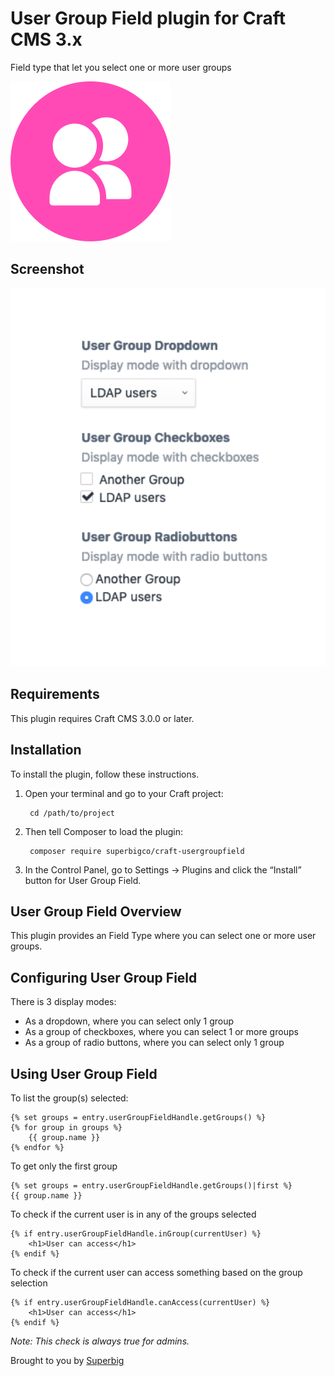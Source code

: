 # User Group Field plugin for Craft CMS 3.x

Field type that let you select one or more user groups

![Icon](resources/icon.png)

## Screenshot

![Screenshot](resources/screenshot.png)

## Requirements

This plugin requires Craft CMS 3.0.0 or later.

## Installation

To install the plugin, follow these instructions.

1. Open your terminal and go to your Craft project:

        cd /path/to/project

2. Then tell Composer to load the plugin:

        composer require superbigco/craft-usergroupfield

3. In the Control Panel, go to Settings → Plugins and click the “Install” button for User Group Field.

## User Group Field Overview

This plugin provides an Field Type where you can select one or more user groups.

## Configuring User Group Field

There is 3 display modes:
- As a dropdown, where you can select only 1 group
- As a group of checkboxes, where you can select 1 or more groups
- As a group of radio buttons, where you can select only 1 group

## Using User Group Field

To list the group(s) selected:
```twig
{% set groups = entry.userGroupFieldHandle.getGroups() %}
{% for group in groups %}
    {{ group.name }}
{% endfor %}
```

To get only the first group
```twig
{% set groups = entry.userGroupFieldHandle.getGroups()|first %}
{{ group.name }}
```

To check if the current user is in any of the groups selected
```twig
{% if entry.userGroupFieldHandle.inGroup(currentUser) %}
    <h1>User can access</h1>
{% endif %}
```

To check if the current user can access something based on the group selection
```twig
{% if entry.userGroupFieldHandle.canAccess(currentUser) %}
    <h1>User can access</h1>
{% endif %}
```

_Note: This check is always true for admins._

Brought to you by [Superbig](https://superbig.co)
